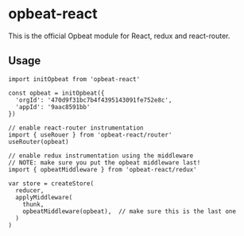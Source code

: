 # opbeat-react

This is the official Opbeat module for React, redux and react-router.

## Usage
```
import initOpbeat from 'opbeat-react'

const opbeat = initOpbeat({
  'orgId': '470d9f31bc7b4f4395143091fe752e8c',
  'appId': '9aac8591bb'
})

// enable react-router instrumentation
import { useRouer } from 'opbeat-react/router'
useRouter(opbeat)

// enable redux instrumentation using the middleware
// NOTE: make sure you put the opbeat middleware last!
import { opbeatMiddleware } from 'opbeat-react/redux'

var store = createStore(
  reducer,
  applyMiddleware(
    thunk,
    opbeatMiddleware(opbeat),  // make sure this is the last one
  )
)
```